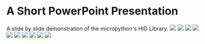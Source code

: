 # A Short PowerPoint Presentation
A slide by slide demonstration of the micropython's HID Library.
![](https://github.com/Revelmonger/hid-ducky/blob/main/presentation/Slides/USB-HID%20Device-1.png)
![](https://github.com/Revelmonger/hid-ducky/blob/main/presentation/Slides/USB-HID%20Device-2.png)
![](https://github.com/Revelmonger/hid-ducky/blob/main/presentation/Slides/USB-HID%20Device-3.png)
![](https://github.com/Revelmonger/hid-ducky/blob/main/presentation/Slides/USB-HID%20Device-4.png)
![](https://github.com/Revelmonger/hid-ducky/blob/main/presentation/Slides/USB-HID%20Device-5.png)
![](https://github.com/Revelmonger/hid-ducky/blob/main/presentation/Slides/USB-HID%20Device-6.png)
![](https://github.com/Revelmonger/hid-ducky/blob/main/presentation/Slides/USB-HID%20Device-7.png)
![](https://github.com/Revelmonger/hid-ducky/blob/main/presentation/Slides/USB-HID%20Device-8.png)
![](https://github.com/Revelmonger/hid-ducky/blob/main/presentation/Slides/USB-HID%20Device-9.png)
![](https://github.com/Revelmonger/hid-ducky/blob/main/presentation/Slides/USB-HID%20Device-10.png)

